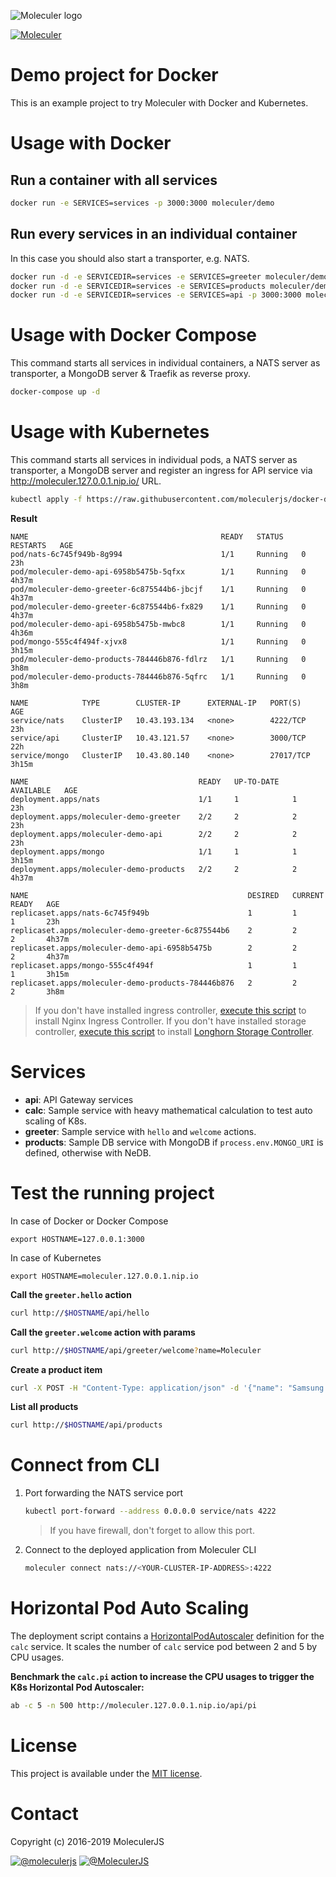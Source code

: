 ![Moleculer logo](http://moleculer.services/images/banner.png)

[![Moleculer](https://badgen.net/badge/Powered%20by/Moleculer/0e83cd)](https://moleculer.services)

# Demo project for Docker
This is an example project to try Moleculer with Docker and Kubernetes.

# Usage with Docker

## Run a container with all services

```bash
docker run -e SERVICES=services -p 3000:3000 moleculer/demo
```

## Run every services in an individual container
In this case you should also start a transporter, e.g. NATS.
```bash
docker run -d -e SERVICEDIR=services -e SERVICES=greeter moleculer/demo
docker run -d -e SERVICEDIR=services -e SERVICES=products moleculer/demo
docker run -d -e SERVICEDIR=services -e SERVICES=api -p 3000:3000 moleculer/demo
```

# Usage with Docker Compose
This command starts all services in individual containers, a NATS server as transporter, a MongoDB server & Traefik as reverse proxy.
```bash
docker-compose up -d
```

# Usage with Kubernetes
This command starts all services in individual pods, a NATS server as transporter, a MongoDB server and register an ingress for API service via http://moleculer.127.0.0.1.nip.io/ URL.
```bash
kubectl apply -f https://raw.githubusercontent.com/moleculerjs/docker-demo/master/k8s.yaml
```

**Result**
```
NAME                                           READY   STATUS    RESTARTS   AGE
pod/nats-6c745f949b-8g994                      1/1     Running   0          23h
pod/moleculer-demo-api-6958b5475b-5qfxx        1/1     Running   0          4h37m
pod/moleculer-demo-greeter-6c875544b6-jbcjf    1/1     Running   0          4h37m
pod/moleculer-demo-greeter-6c875544b6-fx829    1/1     Running   0          4h37m
pod/moleculer-demo-api-6958b5475b-mwbc8        1/1     Running   0          4h36m
pod/mongo-555c4f494f-xjvx8                     1/1     Running   0          3h15m
pod/moleculer-demo-products-784446b876-fdlrz   1/1     Running   0          3h8m
pod/moleculer-demo-products-784446b876-5qfrc   1/1     Running   0          3h8m

NAME            TYPE        CLUSTER-IP      EXTERNAL-IP   PORT(S)     AGE
service/nats    ClusterIP   10.43.193.134   <none>        4222/TCP    23h
service/api     ClusterIP   10.43.121.57    <none>        3000/TCP    22h
service/mongo   ClusterIP   10.43.80.140    <none>        27017/TCP   3h15m

NAME                                      READY   UP-TO-DATE   AVAILABLE   AGE
deployment.apps/nats                      1/1     1            1           23h
deployment.apps/moleculer-demo-greeter    2/2     2            2           23h
deployment.apps/moleculer-demo-api        2/2     2            2           23h
deployment.apps/mongo                     1/1     1            1           3h15m
deployment.apps/moleculer-demo-products   2/2     2            2           4h37m

NAME                                                 DESIRED   CURRENT   READY   AGE
replicaset.apps/nats-6c745f949b                      1         1         1       23h
replicaset.apps/moleculer-demo-greeter-6c875544b6    2         2         2       4h37m
replicaset.apps/moleculer-demo-api-6958b5475b        2         2         2       4h37m
replicaset.apps/mongo-555c4f494f                     1         1         1       3h15m
replicaset.apps/moleculer-demo-products-784446b876   2         2         2       3h8m
```

>If you don't have installed ingress controller, [execute this script](https://gist.github.com/icebob/2fae81d90cda3740e4f41e6080a29632) to install Nginx Ingress Controller.
>If you don't have installed storage controller, [execute this script](https://gist.github.com/icebob/fa969c7696269d72a4e6e8378f9f9595) to install [Longhorn Storage Controller](https://github.com/longhorn/longhorn).

# Services
- **api**: API Gateway services
- **calc**: Sample service with heavy mathematical calculation to test auto scaling of K8s.
- **greeter**: Sample service with `hello` and `welcome` actions.
- **products**: Sample DB service with MongoDB if `process.env.MONGO_URI` is defined, otherwise with NeDB.

# Test the running project
In case of Docker or Docker Compose
```
export HOSTNAME=127.0.0.1:3000
```

In case of Kubernetes
```
export HOSTNAME=moleculer.127.0.0.1.nip.io
```

**Call the `greeter.hello` action**
```bash
curl http://$HOSTNAME/api/hello
```

**Call the `greeter.welcome` action with params**
```bash
curl http://$HOSTNAME/api/greeter/welcome?name=Moleculer
```

**Create a product item**
```bash
curl -X POST -H "Content-Type: application/json" -d '{"name": "Samsung Galaxy S10", "category": "phones", "price": 299.99, "quantity": 10}' http://$HOSTNAME/api/products
```

**List all products**
```bash
curl http://$HOSTNAME/api/products
```

# Connect from CLI
1. Port forwarding the NATS service port
	```bash
	kubectl port-forward --address 0.0.0.0 service/nats 4222
	```
	>If you have firewall, don't forget to allow this port.
2. Connect to the deployed application from Moleculer CLI
	```bash
	moleculer connect nats://<YOUR-CLUSTER-IP-ADDRESS>:4222
	```

# Horizontal Pod Auto Scaling
The deployment script contains a [HorizontalPodAutoscaler](https://kubernetes.io/docs/tasks/run-application/horizontal-pod-autoscale-walkthrough/) definition for the `calc` service. It scales the number of `calc` service pod between 2 and 5 by CPU usages.

**Benchmark the `calc.pi` action to increase the CPU usages to trigger the K8s Horizontal Pod Autoscaler:**
```bash
ab -c 5 -n 500 http://moleculer.127.0.0.1.nip.io/api/pi
```

# License
This project is available under the [MIT license](https://tldrlegal.com/license/mit-license).

# Contact
Copyright (c) 2016-2019 MoleculerJS

[![@moleculerjs](https://img.shields.io/badge/github-moleculerjs-green.svg)](https://github.com/moleculerjs) [![@MoleculerJS](https://img.shields.io/badge/twitter-MoleculerJS-blue.svg)](https://twitter.com/MoleculerJS)
